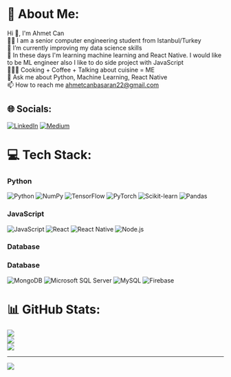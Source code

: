 # 💫 About Me:
Hi 👋, I'm Ahmet Can <br>🧑‍💻  I am a senior computer engineering student from Istanbul/Turkey<br>🔭 I’m currently improving my data science skills<br>🌱 In these days I'm learning machine learning and React Native.  I would like to be ML engineer also I like to do side project with JavaScript <br>👨🏽‍🍳  Cooking + Coffee + Talking about cuisine = ME<br>💬 Ask me about Python, Machine Learning, React Native <br>📫 How to reach me ahmetcanbasaran22@gmail.com


## 🌐 Socials:
[![LinkedIn](https://img.shields.io/badge/LinkedIn-%230077B5.svg?logo=linkedin&logoColor=white)](https://www.linkedin.com/in/ahmet-can-basaran/) [![Medium](https://img.shields.io/badge/Medium-12100E?logo=medium&logoColor=white)](https://medium.com/@ahmetcanbasaran) 

# 💻 Tech Stack:
### Python
![Python](https://img.shields.io/badge/python-3670A0?style=for-the-badge&logo=python&logoColor=ffdd54)
![NumPy](https://img.shields.io/badge/numpy-%23013243.svg?style=for-the-badge&logo=numpy&logoColor=white)
![TensorFlow](https://img.shields.io/badge/TensorFlow-%23FF6F00.svg?style=for-the-badge&logo=TensorFlow&logoColor=white)
![PyTorch](https://img.shields.io/badge/PyTorch-%23EE4C2C.svg?style=for-the-badge&logo=PyTorch&logoColor=white)
![Scikit-learn](https://img.shields.io/badge/scikit--learn-%23F7931E.svg?style=for-the-badge&logo=scikit-learn&logoColor=white)
![Pandas](https://img.shields.io/badge/pandas-%23150458.svg?style=for-the-badge&logo=pandas&logoColor=white)
### JavaScript
![JavaScript](https://img.shields.io/badge/javascript-%23323330.svg?style=for-the-badge&logo=javascript&logoColor=%23F7DF1E)
![React](https://img.shields.io/badge/react-%2320232a.svg?style=for-the-badge&logo=react&logoColor=%2361DAFB)
![React Native](https://img.shields.io/badge/react_native-%2320232a.svg?style=for-the-badge&logo=react&logoColor=%2361DAFB)
![Node.js](https://img.shields.io/badge/node.js-%2343853D.svg?style=for-the-badge&logo=node.js&logoColor=white)

### Database
### Database
![MongoDB](https://img.shields.io/badge/MongoDB-%2347A248.svg?style=for-the-badge&logo=mongodb&logoColor=white)
![Microsoft SQL Server](https://img.shields.io/badge/Microsoft%20SQL%20Server-CC2927?style=for-the-badge&logo=microsoft%20sql%20server&logoColor=white)
![MySQL](https://img.shields.io/badge/mysql-%2300f.svg?style=for-the-badge&logo=mysql&logoColor=white)
![Firebase](https://img.shields.io/badge/firebase-%23039BE5.svg?style=for-the-badge&logo=firebase)


# 📊 GitHub Stats:
![](https://github-readme-stats.vercel.app/api?username=ahmetcanbasaran&theme=dark&hide_border=false&include_all_commits=true&count_private=true)<br/>
![](https://github-readme-streak-stats.herokuapp.com/?user=ahmetcanbasaran&theme=dark&hide_border=false)<br/>
![](https://github-readme-stats.vercel.app/api/top-langs/?username=ahmetcanbasaran&theme=dark&hide_border=false&include_all_commits=true&count_private=true&layout=compact)

---
[![](https://visitcount.itsvg.in/api?id=ahmetcanbasaran&icon=0&color=0)](https://visitcount.itsvg.in)

<!-- Proudly created with GPRM ( https://gprm.itsvg.in ) -->
